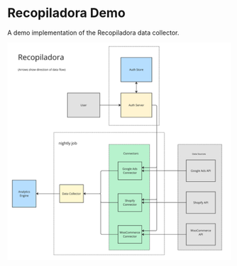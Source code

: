 # Recopiladora Demo

A demo implementation of the Recopiladora data collector.

![Recopiladora box diagram](./readme_assets/recopiladora_diagram3.png)